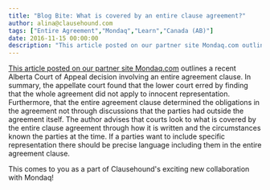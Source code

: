 ```yaml
---
title: "Blog Bite: What is covered by an entire clause agreement?"
author: alina@clausehound.com
tags: ["Entire Agreement","Mondaq","Learn","Canada (AB)"]
date: 2016-11-15 00:00:00
description: "This article posted on our partner site Mondaq.com outlines a recent Alberta Court of Appeal decision involving an entire agreement clause. In summary, the appellate court found that the lower court..."
---
```


[This article posted on our partner site Mondaq.com](http://www.mondaq.com/canada/x/544518/Contract+Law/WholeEntire+Agreement+Clause) outlines a recent Alberta Court of Appeal decision involving an entire agreement clause. In summary, the appellate court found that the lower court erred by finding that the whole agreement did not apply to innocent representation. Furthermore, that the entire agreement clause determined the obligations in the agreement not through discussions that the parties had outside the agreement itself. The author advises that courts look to what is covered by the entire clause agreement through how it is written and the circumstances known the parties at the time. If a parties want to include specific representation there should be precise language including them in the entire agreement clause.

This comes to you as a part of Clausehound's exciting new collaboration with Mondaq!